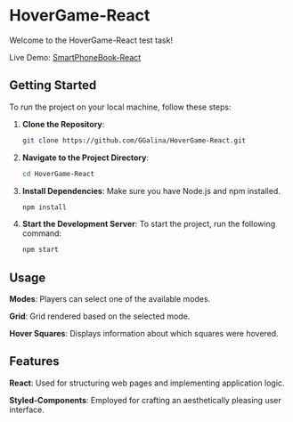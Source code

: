 # HoverGame-React

Welcome to the HoverGame-React test task!

Live Demo: [SmartPhoneBook-React](https://ggalina.github.io/SmartPhoneBook-React/)

## Getting Started

To run the project on your local machine, follow these steps:

1. **Clone the Repository**:

   ```bash
   git clone https://github.com/GGalina/HoverGame-React.git


2. **Navigate to the Project Directory**:

    ```bash
    cd HoverGame-React

3. **Install Dependencies**:
Make sure you have Node.js and npm installed.

    ```bash
    npm install
    
4. **Start the Development Server**:
To start the project, run the following command:

    ```bash
    npm start

## Usage

**Modes**: Players can select one of the available modes.

**Grid**: Grid rendered based on the selected mode.

**Hover Squares**: Displays information about which squares were hovered.

## Features

**React**: Used for structuring web pages and implementing application logic.

**Styled-Components**: Employed for crafting an aesthetically pleasing user interface.

